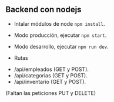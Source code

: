 ## Backend con nodejs

* Intalar módulos de node ``` npm install ```.

* Modo producción, ejecutar ``` npm start ```.
* Modo desarrollo, ejecutar ``` npm run dev ```.


* Rutas
- /api/empleados (GET y POST).
- /api/categorias (GET y POST).
- /api/inventario (GET y POST).


(Faltan las peticiones PUT y DELETE)
